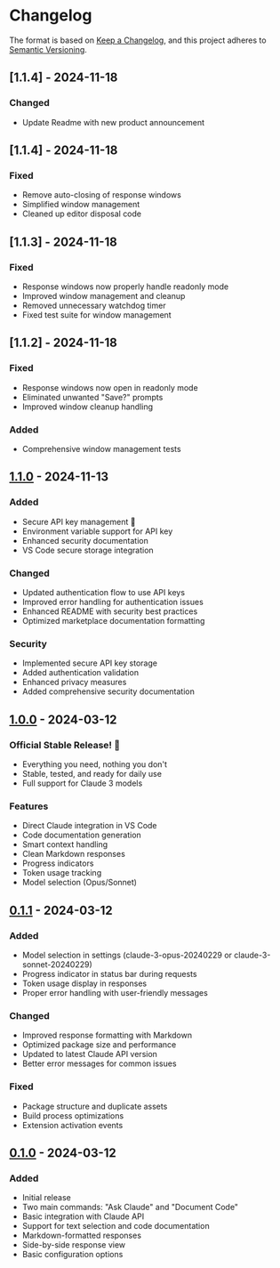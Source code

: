 # Changelog

The format is based on [Keep a Changelog](https://keepachangelog.com/en/1.0.0/),
and this project adheres to [Semantic Versioning](https://semver.org/spec/v2.0.0.html).


## [1.1.4] - 2024-11-18
### Changed
 - Update Readme with new product announcement

## [1.1.4] - 2024-11-18
### Fixed
- Remove auto-closing of response windows
- Simplified window management
- Cleaned up editor disposal code

## [1.1.3] - 2024-11-18
### Fixed
- Response windows now properly handle readonly mode
- Improved window management and cleanup
- Removed unnecessary watchdog timer
- Fixed test suite for window management

## [1.1.2] - 2024-11-18
### Fixed
- Response windows now open in readonly mode
- Eliminated unwanted "Save?" prompts
- Improved window cleanup handling
### Added
- Comprehensive window management tests

## [1.1.0] - 2024-11-13
### Added
- Secure API key management 🔐
- Environment variable support for API key
- Enhanced security documentation
- VS Code secure storage integration

### Changed
- Updated authentication flow to use API keys
- Improved error handling for authentication issues
- Enhanced README with security best practices
- Optimized marketplace documentation formatting

### Security
- Implemented secure API key storage
- Added authentication validation
- Enhanced privacy measures
- Added comprehensive security documentation

## [1.0.0] - 2024-03-12
### Official Stable Release! 🎉
- Everything you need, nothing you don't
- Stable, tested, and ready for daily use
- Full support for Claude 3 models

### Features
- Direct Claude integration in VS Code
- Code documentation generation
- Smart context handling
- Clean Markdown responses
- Progress indicators
- Token usage tracking
- Model selection (Opus/Sonnet)

## [0.1.1] - 2024-03-12
### Added
- Model selection in settings (claude-3-opus-20240229 or claude-3-sonnet-20240229)
- Progress indicator in status bar during requests
- Token usage display in responses
- Proper error handling with user-friendly messages

### Changed
- Improved response formatting with Markdown
- Optimized package size and performance
- Updated to latest Claude API version
- Better error messages for common issues

### Fixed
- Package structure and duplicate assets
- Build process optimizations
- Extension activation events

## [0.1.0] - 2024-03-12
### Added
- Initial release
- Two main commands: "Ask Claude" and "Document Code"
- Basic integration with Claude API
- Support for text selection and code documentation
- Markdown-formatted responses
- Side-by-side response view
- Basic configuration options

[1.1.0]: https://github.com/conscious-robot/claude-vscode/compare/v1.0.0...v1.1.0
[1.0.0]: https://github.com/conscious-robot/claude-vscode/compare/v0.1.1...v1.0.0
[0.1.1]: https://github.com/conscious-robot/claude-vscode/compare/v0.1.0...v0.1.1
[0.1.0]: https://github.com/conscious-robot/claude-vscode/releases/tag/v0.1.0